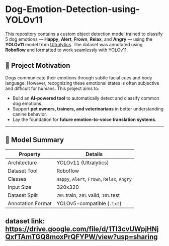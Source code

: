 # Dog-Emotion-Detection-using-YOLOv11
This repository contains a custom object detection model trained to classify 5 dog emotions — **Happy**, **Alert**, **Frown**, **Relax**, and **Angry** — using the **YOLOv11** model from [Ultralytics](https://github.com/ultralytics/ultralytics). The dataset was annotated using **Roboflow** and formatted to work seamlessly with YOLOv11.

## 📌 Project Motivation

Dogs communicate their emotions through subtle facial cues and body language. However, recognizing these emotional states is often subjective and difficult for humans. This project aims to:

- Build an **AI-powered tool** to automatically detect and classify common dog emotions.
- Support **pet owners, trainers, and veterinarians** in better understanding canine behavior.
- Lay the foundation for **future emotion-to-voice translation systems**.

---

## 🧠 Model Summary

| Property            | Details                        |
|---------------------|--------------------------------|
| Architecture        | YOLOv11 (Ultralytics)          |
| Dataset Tool        | Roboflow                       |
| Classes             | `Happy`, `Alert`, `Frown`, `Relax`, `Angry` |
| Input Size          | 320x320                        |
| Dataset Split       | `70%` train, `20%` valid, `10%` test |
| Annotation Format   | YOLOv5-compatible (`.txt`)     |

dataset link:
https://drive.google.com/file/d/1TI3cvUWpjHNjQxfTAmTGQ8moxPrQFYPW/view?usp=sharing 
---



